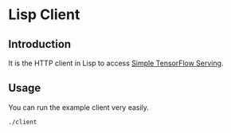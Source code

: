 
# Lisp Client

## Introduction

It is the HTTP client in Lisp to access [Simple TensorFlow Serving](https://github.com/tobegit3hub/simple_tensorflow_serving).

## Usage

You can run the example client very easily.

```bash
./client
```
